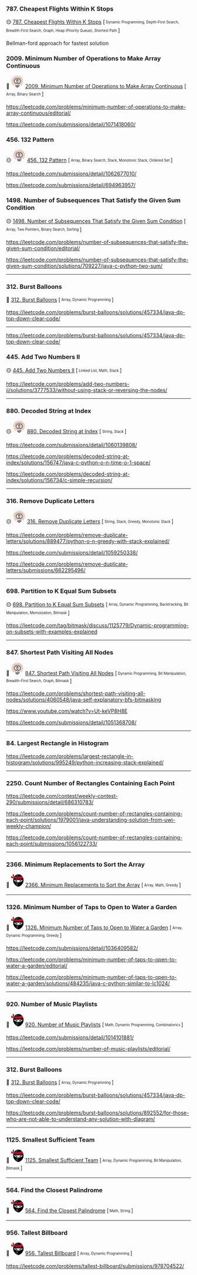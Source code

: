 ### 787. Cheapest Flights Within K Stops

:yellow_circle: [787. Cheapest Flights Within K Stops](https://leetcode.com/problems/cheapest-flights-within-k-stops/) [<sub><sup> Dynamic Programming, Depth-First Search, Breadth-First Search, Graph, Heap (Priority Queue), Shortest Path </sup></sub>]

Bellman-ford approach for fastest solution


### 2009. Minimum Number of Operations to Make Array Continuous

:red_circle: <picture><img class="emoji" alt="bulb" height="35" width="35" src="https://github.com/mobiletest2016/leetcode_practice/blob/master/bulb.png?raw=true"></picture> [2009. Minimum Number of Operations to Make Array Continuous](https://leetcode.com/problems/minimum-number-of-operations-to-make-array-continuous/) [<sub><sup> Array, Binary Search </sup></sub>]

https://leetcode.com/problems/minimum-number-of-operations-to-make-array-continuous/editorial/

https://leetcode.com/submissions/detail/1071418060/


### 456. 132 Pattern

:yellow_circle: <picture><img class="emoji" alt="bulb" height="35" width="35" src="https://github.com/mobiletest2016/leetcode_practice/blob/master/bulb.png?raw=true"></picture> [456. 132 Pattern](https://leetcode.com/problems/132-pattern/) [<sub><sup> Array, Binary Search, Stack, Monotonic Stack, Ordered Set </sup></sub>]

https://leetcode.com/submissions/detail/1062677010/

https://leetcode.com/submissions/detail/694963957/


### 1498. Number of Subsequences That Satisfy the Given Sum Condition

:yellow_circle:  [1498. Number of Subsequences That Satisfy the Given Sum Condition](https://leetcode.com/problems/number-of-subsequences-that-satisfy-the-given-sum-condition/) [<sub><sup> Array, Two Pointers, Binary Search, Sorting </sup></sub>]

https://leetcode.com/problems/number-of-subsequences-that-satisfy-the-given-sum-condition/editorial/

https://leetcode.com/problems/number-of-subsequences-that-satisfy-the-given-sum-condition/solutions/709227/java-c-python-two-sum/

---

### 312. Burst Balloons

:red_circle:  [312. Burst Balloons](https://leetcode.com/problems/burst-balloons/) [<sub><sup> Array, Dynamic Programming </sup></sub>]

https://leetcode.com/problems/burst-balloons/solutions/457334/java-dp-top-down-clear-code/

---

https://leetcode.com/problems/burst-balloons/solutions/457334/java-dp-top-down-clear-code/

### 445. Add Two Numbers II

:yellow_circle:  [445. Add Two Numbers II](https://leetcode.com/problems/add-two-numbers-ii/) [<sub><sup> Linked List, Math, Stack </sup></sub>]

https://leetcode.com/problems/add-two-numbers-ii/solutions/3777533/without-using-stack-or-reversing-the-nodes/

---

### 880. Decoded String at Index

:yellow_circle: <picture><img class="emoji" alt="bulb" height="35" width="35" src="https://github.com/mobiletest2016/leetcode_practice/blob/master/bulb.png?raw=true"></picture> [880. Decoded String at Index](https://leetcode.com/problems/decoded-string-at-index/) [<sub><sup> String, Stack </sup></sub>]

https://leetcode.com/submissions/detail/1060139808/

https://leetcode.com/problems/decoded-string-at-index/solutions/156747/java-c-python-o-n-time-o-1-space/

https://leetcode.com/problems/decoded-string-at-index/solutions/156734/c-simple-recursion/

---

### 316. Remove Duplicate Letters

:yellow_circle: <picture><img class="emoji" alt="bulb" height="35" width="35" src="https://github.com/mobiletest2016/leetcode_practice/blob/master/bulb.png?raw=true"></picture> [316. Remove Duplicate Letters](https://leetcode.com/problems/remove-duplicate-letters/) [<sub><sup> String, Stack, Greedy, Monotonic Stack </sup></sub>]

https://leetcode.com/problems/remove-duplicate-letters/solutions/889477/python-o-n-greedy-with-stack-explained/

https://leetcode.com/submissions/detail/1059250338/

https://leetcode.com/problems/remove-duplicate-letters/submissions/662295496/

---

### 698. Partition to K Equal Sum Subsets

:yellow_circle: [698. Partition to K Equal Sum Subsets](https://leetcode.com/problems/partition-to-k-equal-sum-subsets/) [<sub><sup> Array, Dynamic Programming, Backtracking, Bit Manipulation, Memoization, Bitmask </sup></sub>]

https://leetcode.com/tag/bitmask/discuss/1125779/Dynamic-programming-on-subsets-with-examples-explained

---

### 847. Shortest Path Visiting All Nodes

:red_circle: <picture><img class="emoji" alt="bulb" height="35" width="35" src="https://github.com/mobiletest2016/leetcode_practice/blob/master/bulb.png?raw=true"></picture> [847. Shortest Path Visiting All Nodes](https://leetcode.com/problems/shortest-path-visiting-all-nodes/) [<sub><sup> Dynamic Programming, Bit Manipulation, Breadth-First Search, Graph, Bitmask </sup></sub>]

https://leetcode.com/problems/shortest-path-visiting-all-nodes/solutions/4060548/java-self-explanatory-bfs-bitmasking

https://www.youtube.com/watch?v=Ut-keVP8H8E

https://leetcode.com/submissions/detail/1051368708/

---

### 84. Largest Rectangle in Histogram

https://leetcode.com/problems/largest-rectangle-in-histogram/solutions/995249/python-increasing-stack-explained/

---

### 2250. Count Number of Rectangles Containing Each Point

https://leetcode.com/contest/weekly-contest-290/submissions/detail/686310783/

https://leetcode.com/problems/count-number-of-rectangles-containing-each-point/solutions/1979001/java-understanding-solution-from-uwi-weekly-champion/

https://leetcode.com/problems/count-number-of-rectangles-containing-each-point/submissions/1056122733/

---

### 2366. Minimum Replacements to Sort the Array

:red_circle: <picture><img class="emoji" alt="ninja" height="35" width="35" src="https://github.com/mobiletest2016/leetcode_practice/blob/master/ninja.png?raw=true"></picture> [2366. Minimum Replacements to Sort the Array](https://leetcode.com/problems/minimum-replacements-to-sort-the-array/) [<sub><sup> Array, Math, Greedy </sup></sub>]

---

### 1326. Minimum Number of Taps to Open to Water a Garden

:red_circle: <picture><img class="emoji" alt="ninja" height="35" width="35" src="https://github.com/mobiletest2016/leetcode_practice/blob/master/ninja.png?raw=true"></picture> [1326. Minimum Number of Taps to Open to Water a Garden](https://leetcode.com/problems/minimum-number-of-taps-to-open-to-water-a-garden/) [<sub><sup> Array, Dynamic Programming, Greedy </sup></sub>]

https://leetcode.com/submissions/detail/1036409582/

https://leetcode.com/problems/minimum-number-of-taps-to-open-to-water-a-garden/editorial/

https://leetcode.com/problems/minimum-number-of-taps-to-open-to-water-a-garden/solutions/484235/java-c-python-similar-to-lc1024/

---

### 920. Number of Music Playlists

:red_circle: <picture><img class="emoji" alt="ninja" height="35" width="35" src="https://github.com/mobiletest2016/leetcode_practice/blob/master/ninja.png?raw=true"></picture> [920. Number of Music Playlists](https://leetcode.com/problems/number-of-music-playlists/) [<sub><sup> Math, Dynamic Programming, Combinatorics </sup></sub>]

https://leetcode.com/submissions/detail/1014101881/

https://leetcode.com/problems/number-of-music-playlists/editorial/

---

### 312. Burst Balloons

:red_circle:  [312. Burst Balloons](https://leetcode.com/problems/burst-balloons/) [<sub><sup> Array, Dynamic Programming </sup></sub>]

https://leetcode.com/problems/burst-balloons/solutions/457334/java-dp-top-down-clear-code/

https://leetcode.com/problems/burst-balloons/solutions/892552/for-those-who-are-not-able-to-understand-any-solution-with-diagram/

---

### 1125. Smallest Sufficient Team

:red_circle: <picture><img class="emoji" alt="ninja" height="35" width="35" src="https://github.com/mobiletest2016/leetcode_practice/blob/master/ninja.png?raw=true"></picture> [1125. Smallest Sufficient Team](https://leetcode.com/problems/smallest-sufficient-team/) [<sub><sup> Array, Dynamic Programming, Bit Manipulation, Bitmask </sup></sub>]

---

### 564. Find the Closest Palindrome

:red_circle: <picture><img class="emoji" alt="ninja" height="35" width="35" src="https://github.com/mobiletest2016/leetcode_practice/blob/master/ninja.png?raw=true"></picture> [564. Find the Closest Palindrome](https://leetcode.com/problems/find-the-closest-palindrome/) [<sub><sup> Math, String </sup></sub>]

---

### 956. Tallest Billboard

:red_circle: <picture><img class="emoji" alt="ninja" height="35" width="35" src="https://github.com/mobiletest2016/leetcode_practice/blob/master/ninja.png?raw=true"></picture> [956. Tallest Billboard](https://leetcode.com/problems/tallest-billboard/) [<sub><sup> Array, Dynamic Programming </sup></sub>]

https://leetcode.com/problems/tallest-billboard/submissions/978704522/
